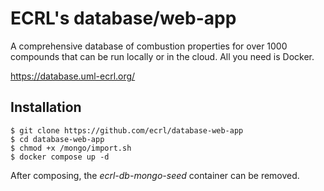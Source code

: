 # ECRL's database/web-app

A comprehensive database of combustion properties for over 1000 compounds that can be run locally or in the cloud. All you need is Docker.

https://database.uml-ecrl.org/

## Installation

```
$ git clone https://github.com/ecrl/database-web-app
$ cd database-web-app
$ chmod +x /mongo/import.sh
$ docker compose up -d
```

After composing, the *ecrl-db-mongo-seed* container can be removed.
